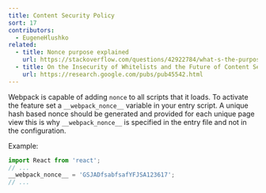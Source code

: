 ```yaml
---
title: Content Security Policy
sort: 17
contributors:
  - EugeneHlushko
related:
  - title: Nonce purpose explained
    url: https://stackoverflow.com/questions/42922784/what-s-the-purpose-of-the-html-nonce-attribute-for-script-and-style-elements
  - title: On the Insecurity of Whitelists and the Future of Content Security Policy
    url: https://research.google.com/pubs/pub45542.html
---
```


Webpack is capable of adding `nonce` to all scripts that it loads.
To activate the feature set a `__webpack_nonce__` variable in your entry script. A unique hash based nonce should be generated and provided for each unique page view this is why `__webpack_nonce__` is specified in the entry file and not in the configuration.

Example:

```javascript
import React from 'react';
// ...
__webpack_nonce__ = 'GSJADfsabfsafYFJSA123617';
// ...
```